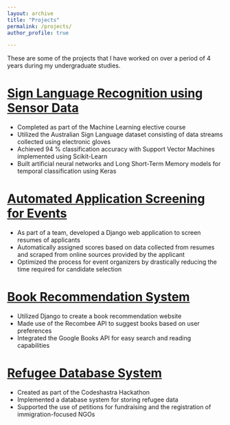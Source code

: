 ```yaml
---
layout: archive
title: "Projects"
permalink: /projects/
author_profile: true

---
```


These are some of the projects that I have worked on over a period of 4 years during my undergraduate studies.

[Sign Language Recognition using Sensor Data](https://github.com/parthjdoshi/ml-mini-project)
=====
* Completed as part of the Machine Learning elective course
* Utilized the Australian Sign Language dataset consisting of data streams collected using electronic gloves
* Achieved 94 % classification accuracy with Support Vector Machines implemented using Scikit-Learn
* Built artificial neural networks and Long Short-Term Memory models for temporal classification using Keras

[Automated Application Screening for Events](https://github.com/parthjdoshi/Barney-and-Bros)
====
* As part of a team, developed a Django web application to screen resumes of applicants
* Automatically assigned scores based on data collected from resumes and scraped from online sources provided by the applicant
* Optimized the process for event organizers by drastically reducing the time required for candidate selection

[Book Recommendation System](https://github.com/parthjdoshi/WD_MiniProject)
===
* Utilized Django to create a book recommendation website
* Made use of the Recombee API to suggest books based on user preferences
* Integrated the Google Books API for easy search and reading capabilities

[Refugee Database System](https://github.com/ayushkothari27/CodeShashtra-Round1-Refugee-Database)
===
* Created as part of the Codeshastra Hackathon
* Implemented a database system for storing refugee data
* Supported the use of petitions for fundraising and the registration of immigration-focused NGOs
